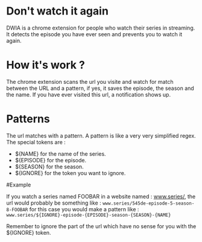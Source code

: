 # Don't watch it again

DWIA is a chrome extension for people who watch their series in streaming.
It detects the episode you have ever seen and prevents you to watch it again.

# How it's work ?
The chrome extension scans the url you visite and watch for match between the URL and a pattern, if yes, it saves the episode, the season and the name.
If you have ever visited this url, a notification shows up.

# Patterns
The url matches with a pattern. A pattern is like a very very simplified regex. The special tokens are :
  - ${NAME} for the name of the series.
  - ${EPISODE} for the episode.
  - ${SEASON} for the season.
  - ${IGNORE} for the token you want to ignore.

#Example

If you watch a series named FOOBAR in a website named : www.series/, the url would probably be something like :
    `www.series/545de-episode-5-season-8-FOOBAR`
for this case you would make a pattern like :
   `www.series/${IGNORE}-episode-{EPISODE}-season-{SEASON}-{NAME}`

Remember to ignore the part of the url which have no sense for you with the ${IGNORE} token.
